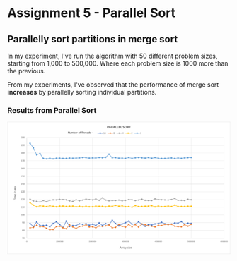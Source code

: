 # Assignment 5 - Parallel Sort

## Parallelly sort partitions in merge sort
In my experiment, I've run the algorithm with 50 different problem sizes, starting from 1,000 to 500,000. Where 
each problem size is 1000 more than the previous.<br>

From my experiments, I've observed that the performance of merge sort **increases** by parallelly sorting individual partitions.

### Results from Parallel Sort
![graph](images/results.png)

